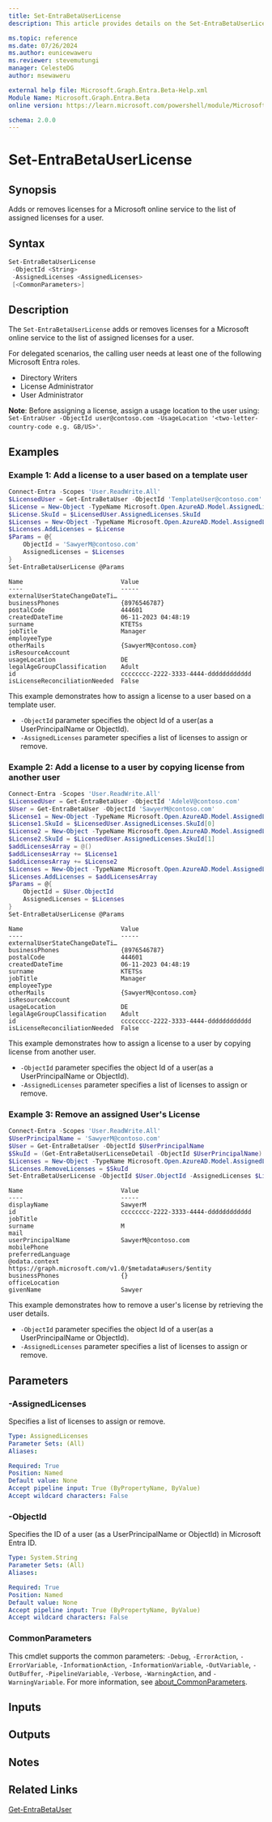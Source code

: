 ```yaml
---
title: Set-EntraBetaUserLicense
description: This article provides details on the Set-EntraBetaUserLicense command.

ms.topic: reference
ms.date: 07/26/2024
ms.author: eunicewaweru
ms.reviewer: stevemutungi
manager: CelesteDG
author: msewaweru

external help file: Microsoft.Graph.Entra.Beta-Help.xml
Module Name: Microsoft.Graph.Entra.Beta
online version: https://learn.microsoft.com/powershell/module/Microsoft.Graph.Entra.Beta/Set-EntraBetaUserLicense

schema: 2.0.0
---
```


# Set-EntraBetaUserLicense

## Synopsis

Adds or removes licenses for a Microsoft online service to the list of assigned licenses for a user.

## Syntax

```powershell
Set-EntraBetaUserLicense 
 -ObjectId <String> 
 -AssignedLicenses <AssignedLicenses>
 [<CommonParameters>]
```

## Description

The `Set-EntraBetaUserLicense` adds or removes licenses for a Microsoft online service to the list of assigned licenses for a user.

For delegated scenarios, the calling user needs at least one of the following Microsoft Entra roles.

- Directory Writers
- License Administrator
- User Administrator

**Note**: Before assigning a license, assign a usage location to the user using:
`Set-EntraUser -ObjectId user@contoso.com -UsageLocation '<two-letter-country-code e.g. GB/US>'`.

## Examples

### Example 1: Add a license to a user based on a template user

```powershell
Connect-Entra -Scopes 'User.ReadWrite.All'
$LicensedUser = Get-EntraBetaUser -ObjectId 'TemplateUser@contoso.com' 
$License = New-Object -TypeName Microsoft.Open.AzureAD.Model.AssignedLicense 
$License.SkuId = $LicensedUser.AssignedLicenses.SkuId 
$Licenses = New-Object -TypeName Microsoft.Open.AzureAD.Model.AssignedLicenses 
$Licenses.AddLicenses = $License 
$Params = @{
    ObjectId = 'SawyerM@contoso.com' 
    AssignedLicenses = $Licenses
}
Set-EntraBetaUserLicense @Params
```

```Output
Name                           Value
----                           -----
externalUserStateChangeDateTi…
businessPhones                 {8976546787}
postalCode                     444601
createdDateTime                06-11-2023 04:48:19
surname                        KTETSs
jobTitle                       Manager
employeeType
otherMails                     {SawyerM@contoso.com}
isResourceAccount
usageLocation                  DE
legalAgeGroupClassification    Adult
id                             cccccccc-2222-3333-4444-dddddddddddd
isLicenseReconciliationNeeded  False
```

This example demonstrates how to assign a license to a user based on a template user.

- `-ObjectId` parameter specifies the object Id of a user(as a UserPrincipalName or ObjectId).
- `-AssignedLicenses` parameter specifies a list of licenses to assign or remove.

### Example 2: Add a license to a user by copying license from another user

```powershell
Connect-Entra -Scopes 'User.ReadWrite.All'
$LicensedUser = Get-EntraBetaUser -ObjectId 'AdeleV@contoso.com'
$User = Get-EntraBetaUser -ObjectId 'SawyerM@contoso.com' 
$License1 = New-Object -TypeName Microsoft.Open.AzureAD.Model.AssignedLicense 
$License1.SkuId = $LicensedUser.AssignedLicenses.SkuId[0] 
$License2 = New-Object -TypeName Microsoft.Open.AzureAD.Model.AssignedLicense
$License2.SkuId = $LicensedUser.AssignedLicenses.SkuId[1]
$addLicensesArray = @()
$addLicensesArray += $License1
$addLicensesArray += $License2
$Licenses = New-Object -TypeName Microsoft.Open.AzureAD.Model.AssignedLicenses 
$Licenses.AddLicenses = $addLicensesArray
$Params = @{
    ObjectId = $User.ObjectId 
    AssignedLicenses = $Licenses
}
Set-EntraBetaUserLicense @Params
```

```Output
Name                           Value
----                           -----
externalUserStateChangeDateTi…
businessPhones                 {8976546787}
postalCode                     444601
createdDateTime                06-11-2023 04:48:19
surname                        KTETSs
jobTitle                       Manager
employeeType
otherMails                     {SawyerM@contoso.com}
isResourceAccount
usageLocation                  DE
legalAgeGroupClassification    Adult
id                             cccccccc-2222-3333-4444-dddddddddddd
isLicenseReconciliationNeeded  False
```

This example demonstrates how to assign a license to a user by copying license from another user.

- `-ObjectId` parameter specifies the object Id of a user(as a UserPrincipalName or ObjectId).
- `-AssignedLicenses` parameter specifies a list of licenses to assign or remove.

### Example 3: Remove an assigned User's License

```powershell
Connect-Entra -Scopes 'User.ReadWrite.All'
$UserPrincipalName = 'SawyerM@contoso.com'
$User = Get-EntraBetaUser -ObjectId $UserPrincipalName
$SkuId = (Get-EntraBetaUserLicenseDetail -ObjectId $UserPrincipalName).SkuId
$Licenses = New-Object -TypeName Microsoft.Open.AzureAD.Model.AssignedLicenses 
$Licenses.RemoveLicenses = $SkuId 
Set-EntraBetaUserLicense -ObjectId $User.ObjectId -AssignedLicenses $Licenses
```

```Output
Name                           Value
----                           -----
displayName                    SawyerM
id                             cccccccc-2222-3333-4444-dddddddddddd
jobTitle
surname                        M
mail
userPrincipalName              SawyerM@contoso.com
mobilePhone
preferredLanguage
@odata.context                 https://graph.microsoft.com/v1.0/$metadata#users/$entity
businessPhones                 {}
officeLocation
givenName                      Sawyer
```

This example demonstrates how to remove a user's license by retrieving the user details.

- `-ObjectId` parameter specifies the object Id of a user(as a UserPrincipalName or ObjectId).
- `-AssignedLicenses` parameter specifies a list of licenses to assign or remove.

## Parameters

### -AssignedLicenses

Specifies a list of licenses to assign or remove.

```yaml
Type: AssignedLicenses
Parameter Sets: (All)
Aliases:

Required: True
Position: Named
Default value: None
Accept pipeline input: True (ByPropertyName, ByValue)
Accept wildcard characters: False
```

### -ObjectId

Specifies the ID of a user (as a UserPrincipalName or ObjectId) in Microsoft Entra ID.

```yaml
Type: System.String
Parameter Sets: (All)
Aliases:

Required: True
Position: Named
Default value: None
Accept pipeline input: True (ByPropertyName, ByValue)
Accept wildcard characters: False
```

### CommonParameters

This cmdlet supports the common parameters: `-Debug`, `-ErrorAction`, `-ErrorVariable`, `-InformationAction`, `-InformationVariable`, `-OutVariable`, `-OutBuffer`, `-PipelineVariable`, `-Verbose`, `-WarningAction`, and `-WarningVariable`. For more information, see [about_CommonParameters](https://go.microsoft.com/fwlink/?LinkID=113216).

## Inputs

## Outputs

## Notes

## Related Links

[Get-EntraBetaUser](Get-EntraBetaUser.md)
